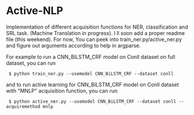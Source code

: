 # Active-NLP

Implementation of different acquisition functions for NER, classification and SRL task. (Machine Translation in progress). I ll soon add a proper readme file (this weekend). For now, You can peek into train_ner.py/active_ner.py and figure out arguments according to help in argparse.

For example to run a CNN_BiLSTM_CRF model on Conll dataset on full dataset, you can run

     $ python train_ner.py --usemodel CNN_BiLSTM_CRF --dataset conll

and to run active learning for CNN_BiLSTM_CRF model on  Conll dataset with "MNLP" acquisition function, you can run

     $ python active_ner.py --usemodel CNN_BiLSTM_CRF --dataset conll --acquiremethod mnlp
